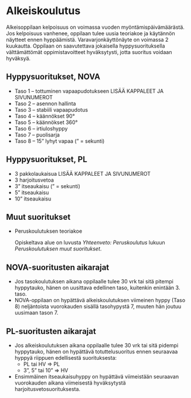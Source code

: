 # Alkeiskoulutus

Alkeisoppilaan kelpoisuus on voimassa vuoden myöntämispäivämäärästä. Jos kelpoisuus vanhenee, oppilaan tulee uusia teoriakoe ja käytännön näytteet ennen hyppäämistä. Varavarjonkäyttönäyte on voimassa 2 kuukautta. Oppilaan on saavutettava jokaisella hyppysuorituksella välttämättömät oppimistavoitteet hyväksytysti, jotta suoritus voidaan hyväksyä.

## Hyppysuoritukset, NOVA
* Taso 1 – tottuminen vapaapudotukseen LISÄÄ KAPPALEET JA SIVUNUMEROT
* Taso 2 – asennon hallinta
* Taso 3 – stabiili vapaapudotus
* Taso 4 – käännökset 90°
* Taso 5 – käännökset 360°
* Taso 6 – irtiuloshyppy
* Taso 7 – puolisarja
* Taso 8 – 15” lyhyt vapaa (” = sekunti)

## Hyppysuoritukset, PL
* 3 pakkolaukaisua LISÄÄ KAPPALEET JA SIVUNUMEROT
* 3 harjoitusvetoa
* 3” itseaukaisu (” = sekunti)
* 5” itseaukaisu
* 10” itseaukaisu

## Muut suoritukset
* Peruskoulutuksen teoriakoe

  Opiskeltava alue on luvusta *Yhteenveto: Peruskoulutus* lukuun *Peruskoulutuksen muut suoritukset*.

## NOVA-suoritusten aikarajat
* Jos tasokoulutuksen aikana oppilaalle tulee 30 vrk tai sitä pitempi hyppytauko, hänen on uusittava edellinen taso, kuitenkin enintään 3. taso.
* NOVA-oppilaan on hypättävä alkeiskoulutuksen viimeinen hyppy (Taso 8) neljäntoista vuorokauden sisällä tasohypystä 7, muuten hän joutuu uusimaan tason 7.

## PL-suoritusten aikarajat
* Jos alkeiskoulutuksen aikana oppilaalle tulee 30 vrk tai sitä pidempi hyppytauko, hänen on hypättävä totuttelusuoritus ennen seuraavaa hyppyä riippuen edellisestä suorituksesta:
    * PL tai HV ⇒ PL
    * 3”, 5” tai 10” ⇒ HV
* Ensimmäinen itseaukaisuhyppy on hypättävä viimeistään seuraavan vuorokauden aikana viimeisestä hyväksytystä harjoitusvetosuorituksesta.
